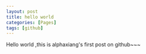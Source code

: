 ```yaml
---
layout: post
title: hello world
categories: [Pages]
tags: [github]
---
```


Hello world ,this is alphaxiang's first post on github~~~
